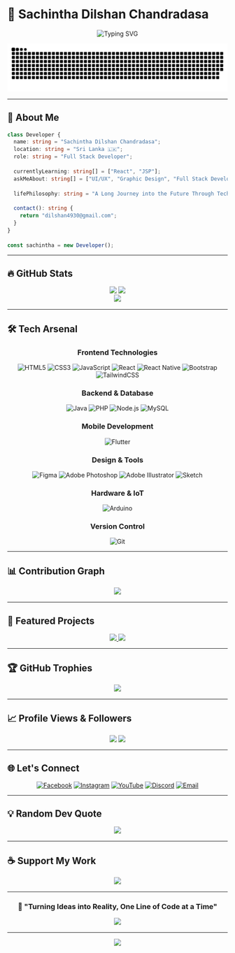 # 🚀 Sachintha Dilshan Chandradasa

<div align="center">
  
  ![Typing SVG](https://readme-typing-svg.herokuapp.com?font=Fira+Code&size=30&duration=3000&pause=1000&color=00D9FF&center=true&vCenter=true&multiline=true&width=600&height=100&lines=Full+Stack+Developer;UI%2FUX+Designer;Tech+Enthusiast;From+Sri+Lanka+🇱🇰)

  <img src="https://raw.githubusercontent.com/platane/platane/output/github-contribution-grid-snake-dark.svg" alt="Snake animation" />

</div>

---

## 🎯 About Me

```typescript
class Developer {
  name: string = "Sachintha Dilshan Chandradasa";
  location: string = "Sri Lanka 🇱🇰";
  role: string = "Full Stack Developer";
  
  currentlyLearning: string[] = ["React", "JSP"];
  askMeAbout: string[] = ["UI/UX", "Graphic Design", "Full Stack Development"];
  
  lifePhilosophy: string = "A Long Journey into the Future Through Technology";
  
  contact(): string {
    return "dilshan4930@gmail.com";
  }
}

const sachintha = new Developer();
```

---

## 🔥 GitHub Stats

<div align="center">
  <img height="180em" src="https://github-readme-stats.vercel.app/api?username=dila2004&show_icons=true&theme=tokyonight&include_all_commits=true&count_private=true&hide_border=true&bg_color=0D1117&title_color=00D9FF&icon_color=00D9FF&text_color=ffffff"/>
  <img height="180em" src="https://github-readme-stats.vercel.app/api/top-langs/?username=dila2004&layout=compact&langs_count=8&theme=tokyonight&hide_border=true&bg_color=0D1117&title_color=00D9FF&text_color=ffffff"/>
</div>

<div align="center">
  <img src="https://github-readme-streak-stats.herokuapp.com/?user=dila2004&theme=tokyonight&hide_border=true&background=0D1117&stroke=00D9FF&ring=00D9FF&fire=00D9FF&currStreakLabel=00D9FF"/>
</div>

---

## 🛠️ Tech Arsenal

<div align="center">

### Frontend Technologies
![HTML5](https://img.shields.io/badge/HTML5-E34F26?style=for-the-badge&logo=html5&logoColor=white)
![CSS3](https://img.shields.io/badge/CSS3-1572B6?style=for-the-badge&logo=css3&logoColor=white)
![JavaScript](https://img.shields.io/badge/JavaScript-F7DF1E?style=for-the-badge&logo=javascript&logoColor=black)
![React](https://img.shields.io/badge/React-20232A?style=for-the-badge&logo=react&logoColor=61DAFB)
![React Native](https://img.shields.io/badge/React_Native-20232A?style=for-the-badge&logo=react&logoColor=61DAFB)
![Bootstrap](https://img.shields.io/badge/Bootstrap-563D7C?style=for-the-badge&logo=bootstrap&logoColor=white)
![TailwindCSS](https://img.shields.io/badge/Tailwind_CSS-38B2AC?style=for-the-badge&logo=tailwind-css&logoColor=white)

### Backend & Database
![Java](https://img.shields.io/badge/Java-ED8B00?style=for-the-badge&logo=java&logoColor=white)
![PHP](https://img.shields.io/badge/PHP-777BB4?style=for-the-badge&logo=php&logoColor=white)
![Node.js](https://img.shields.io/badge/Node.js-43853D?style=for-the-badge&logo=node.js&logoColor=white)
![MySQL](https://img.shields.io/badge/MySQL-00000F?style=for-the-badge&logo=mysql&logoColor=white)

### Mobile Development
![Flutter](https://img.shields.io/badge/Flutter-02569B?style=for-the-badge&logo=flutter&logoColor=white)

### Design & Tools
![Figma](https://img.shields.io/badge/Figma-F24E1E?style=for-the-badge&logo=figma&logoColor=white)
![Adobe Photoshop](https://img.shields.io/badge/Adobe%20Photoshop-31A8FF?style=for-the-badge&logo=Adobe%20Photoshop&logoColor=black)
![Adobe Illustrator](https://img.shields.io/badge/Adobe%20Illustrator-FF9A00?style=for-the-badge&logo=adobe%20illustrator&logoColor=white)
![Sketch](https://img.shields.io/badge/Sketch-FFB387?style=for-the-badge&logo=sketch&logoColor=black)

### Hardware & IoT
![Arduino](https://img.shields.io/badge/Arduino-00979D?style=for-the-badge&logo=Arduino&logoColor=white)

### Version Control
![Git](https://img.shields.io/badge/Git-F05032?style=for-the-badge&logo=git&logoColor=white)

</div>

---

## 📊 Contribution Graph

<div align="center">
  <img src="https://activity-graph.herokuapp.com/graph?username=dila2004&theme=tokyo-night&bg_color=0D1117&color=00D9FF&line=00D9FF&point=ffffff&area=true&hide_border=true"/>
</div>

---

## 🎨 Featured Projects

<div align="center">
  <a href="https://github.com/dila2004">
    <img src="https://github-readme-stats.vercel.app/api/pin/?username=dila2004&repo=your-repo-name&theme=tokyonight&hide_border=true&bg_color=0D1117&title_color=00D9FF&text_color=ffffff"/>
  </a>
  <a href="https://github.com/dila2004">
    <img src="https://github-readme-stats.vercel.app/api/pin/?username=dila2004&repo=another-repo&theme=tokyonight&hide_border=true&bg_color=0D1117&title_color=00D9FF&text_color=ffffff"/>
  </a>
</div>

---

## 🏆 GitHub Trophies

<div align="center">
  <img src="https://github-profile-trophy.vercel.app/?username=dila2004&theme=tokyonight&no-frame=true&no-bg=true&margin-w=4&row=1"/>
</div>

---

## 📈 Profile Views & Followers

<div align="center">
  <img src="https://komarev.com/ghpvc/?username=dila2004&label=Profile%20Views&color=00D9FF&style=for-the-badge"/>
  <img src="https://img.shields.io/github/followers/dila2004?label=Followers&style=for-the-badge&color=00D9FF"/>
</div>

---

## 🌐 Let's Connect

<div align="center">
  
  [![Facebook](https://img.shields.io/badge/Facebook-1877F2?style=for-the-badge&logo=facebook&logoColor=white)](https://fb.com/sachintha%20dilshan)
  [![Instagram](https://img.shields.io/badge/Instagram-E4405F?style=for-the-badge&logo=instagram&logoColor=white)](https://instagram.com/dilshan@123)
  [![YouTube](https://img.shields.io/badge/YouTube-FF0000?style=for-the-badge&logo=youtube&logoColor=white)](https://www.youtube.com/c/@sachinthadilshan302)
  [![Discord](https://img.shields.io/badge/Discord-7289DA?style=for-the-badge&logo=discord&logoColor=white)](https://discord.gg/dilshan_sd)
  [![Email](https://img.shields.io/badge/Email-D14836?style=for-the-badge&logo=gmail&logoColor=white)](mailto:dilshan4930@gmail.com)

</div>

---

## 💡 Random Dev Quote

<div align="center">
  <img src="https://quotes-github-readme.vercel.app/api?type=horizontal&theme=tokyonight&border=true"/>
</div>

---

## ☕ Support My Work

<div align="center">
  <a href="https://www.buymeacoffee.com/dilshan4930">
    <img src="https://img.shields.io/badge/Buy%20Me%20A%20Coffee-FFDD00?style=for-the-badge&logo=buy-me-a-coffee&logoColor=black"/>
  </a>
</div>

---

<div align="center">
  
  ### 🎯 "Turning Ideas into Reality, One Line of Code at a Time"
  
  <img src="https://readme-typing-svg.herokuapp.com?font=Fira+Code&size=20&duration=2000&pause=1000&color=00D9FF&center=true&vCenter=true&width=600&lines=Thanks+for+visiting+my+profile!+%F0%9F%91%8B;Let's+build+something+amazing+together!+%F0%9F%9A%80;Feel+free+to+connect+and+collaborate!+%F0%9F%A4%9D"/>

</div>

---

<div align="center">
  <img src="https://capsule-render.vercel.app/api?type=waving&color=gradient&customColorList=6,11,20&height=150&section=footer&text=Happy%20Coding!&fontSize=42&fontColor=fff&animation=twinkling&fontAlignY=65"/>
</div>

